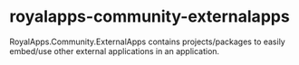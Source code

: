# royalapps-community-externalapps
RoyalApps.Community.ExternalApps contains projects/packages to easily embed/use other external applications in an application.
